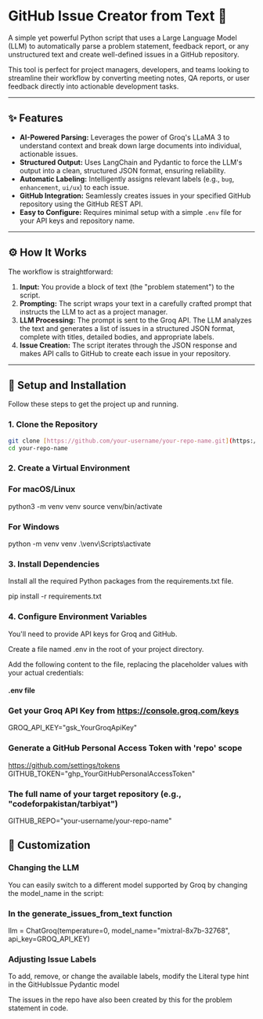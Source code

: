 # GitHub Issue Creator from Text 🤖

A simple yet powerful Python script that uses a Large Language Model (LLM) to automatically parse a problem statement, feedback report, or any unstructured text and create well-defined issues in a GitHub repository.

This tool is perfect for project managers, developers, and teams looking to streamline their workflow by converting meeting notes, QA reports, or user feedback directly into actionable development tasks.

---

## ✨ Features

-   **AI-Powered Parsing:** Leverages the power of Groq's LLaMA 3 to understand context and break down large documents into individual, actionable issues.
-   **Structured Output:** Uses LangChain and Pydantic to force the LLM's output into a clean, structured JSON format, ensuring reliability.
-   **Automatic Labeling:** Intelligently assigns relevant labels (e.g., `bug`, `enhancement`, `ui/ux`) to each issue.
-   **GitHub Integration:** Seamlessly creates issues in your specified GitHub repository using the GitHub REST API.
-   **Easy to Configure:** Requires minimal setup with a simple `.env` file for your API keys and repository name.

---

## ⚙️ How It Works

The workflow is straightforward:

1.  **Input:** You provide a block of text (the "problem statement") to the script.
2.  **Prompting:** The script wraps your text in a carefully crafted prompt that instructs the LLM to act as a project manager.
3.  **LLM Processing:** The prompt is sent to the Groq API. The LLM analyzes the text and generates a list of issues in a structured JSON format, complete with titles, detailed bodies, and appropriate labels.
4.  **Issue Creation:** The script iterates through the JSON response and makes API calls to GitHub to create each issue in your repository.

---

## 🚀 Setup and Installation

Follow these steps to get the project up and running.

### 1. Clone the Repository
```bash
git clone [https://github.com/your-username/your-repo-name.git](https://github.com/your-username/your-repo-name.git)
cd your-repo-name
```

### 2. Create a Virtual Environment
### For macOS/Linux
python3 -m venv venv
source venv/bin/activate

### For Windows
python -m venv venv
.\venv\Scripts\activate

### 3. Install Dependencies
Install all the required Python packages from the requirements.txt file.

pip install -r requirements.txt

### 4. Configure Environment Variables
You'll need to provide API keys for Groq and GitHub.

Create a file named .env in the root of your project directory.

Add the following content to the file, replacing the placeholder values with your actual credentials:

#### .env file

### Get your Groq API Key from https://console.groq.com/keys
GROQ_API_KEY="gsk_YourGroqApiKey"

### Generate a GitHub Personal Access Token with 'repo' scope
https://github.com/settings/tokens
GITHUB_TOKEN="ghp_YourGitHubPersonalAccessToken"

### The full name of your target repository (e.g., "codeforpakistan/tarbiyat")
GITHUB_REPO="your-username/your-repo-name"



## 📝 Customization
### Changing the LLM
You can easily switch to a different model supported by Groq by changing the model_name in the script:

### In the generate_issues_from_text function
llm = ChatGroq(temperature=0, model_name="mixtral-8x7b-32768", api_key=GROQ_API_KEY)

### Adjusting Issue Labels
To add, remove, or change the available labels, modify the Literal type hint in the GitHubIssue Pydantic model



The issues in the repo have also been created by this for the problem statement in code.
